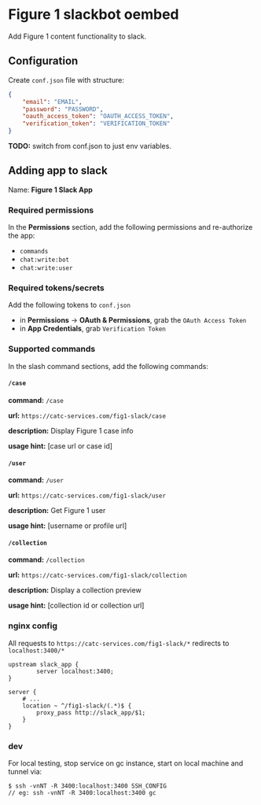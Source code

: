 # Figure 1 slackbot oembed
Add Figure 1 content functionality to slack.

## Configuration
Create `conf.json` file with structure:

```json
{
	"email": "EMAIL",
	"password": "PASSWORD",
	"oauth_access_token": "OAUTH_ACCESS_TOKEN",
	"verification_token": "VERIFICATION_TOKEN"
}
```

**TODO:** switch from conf.json to just env variables.

## Adding app to slack
Name: **Figure 1 Slack App**


### Required permissions
In the **Permissions** section, add the following permissions and re-authorize the app:
- `commands`
- `chat:write:bot`
- `chat:write:user`

### Required tokens/secrets
Add the following tokens to `conf.json`
- in **Permissions** -> **OAuth & Permissions**, grab the `OAuth Access Token`
- in **App Credentials**, grab `Verification Token`


### Supported commands
In the slash command sections, add the following commands:

#### `/case`
**command:** `/case`

**url:** `https://catc-services.com/fig1-slack/case`

**description:** Display Figure 1 case info

**usage hint:** [case url or case id]

#### `/user`
**command:** `/user`

**url:** `https://catc-services.com/fig1-slack/user`

**description:** Get Figure 1 user

**usage hint:** [username or profile url]

#### `/collection`
**command:** `/collection`

**url:** `https://catc-services.com/fig1-slack/collection`

**description:** Display a collection preview

**usage hint:** [collection id or collection url]

### nginx config
All requests to `https://catc-services.com/fig1-slack/*` redirects to `localhost:3400/*`

```nginx
upstream slack_app {
        server localhost:3400;
}

server {
	# ...
	location ~ ^/fig1-slack/(.*)$ {
		proxy_pass http://slack_app/$1;
	}
}
```

### dev
For local testing, stop service on gc instance, start on local machine and tunnel via:
```
$ ssh -vnNT -R 3400:localhost:3400 SSH_CONFIG
// eg: ssh -vnNT -R 3400:localhost:3400 gc
```